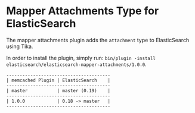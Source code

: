 Mapper Attachments Type for ElasticSearch
==================================

The mapper attachments plugin adds the `attachment` type to ElasticSearch using Tika.

In order to install the plugin, simply run: `bin/plugin -install elasticsearch/elasticsearch-mapper-attachments/1.0.0`.

    ---------------------------------------
    | memcached Plugin | ElasticSearch    |
    ---------------------------------------
    | master           | master (0.19)    |
    ---------------------------------------
    | 1.0.0            | 0.18 -> master   |
    ---------------------------------------

